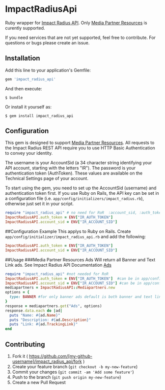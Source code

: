 # ImpactRadiusApi

Ruby wrapper for [Impact Radius API](http://dev.impactradius.com/display/api/Home).  Only [Media Partner Resources](http://dev.impactradius.com/display/api/Media+Partner+Resources) is curently supported.

If you need services that are not yet supported, feel free to contribute. For questions or bugs please create an issue.

## Installation

Add this line to your application's Gemfile:

```ruby
gem 'impact_radius_api'
```

And then execute:

    $ bundle

Or install it yourself as:

    $ gem install impact_radius_api

## Configuration
This gem is designed to support [Media Partner Resources](http://dev.impactradius.com/display/api/Media+Partner+Resources).
All requests to the Impact Radius REST API require you to use HTTP Basic Authentication to convey your identity.

The username is your AccountSid (a 34 character string identifying your API account, starting with the letters "IR"). The password is your authentication token (AuthToken). These values are available on the Technical Settings page of your account. 

To start using the gem, you need to set up the AccountSid (username) and authentication token first. If you use Ruby on Rails, the API key can be set in a configuration file (i.e. `app/config/initializers/impact_radius.rb`), otherwise just set it in your script.

```ruby
require "impact_radius_api" # no need for RoR  :account_sid, :auth_token,
ImpactRadiusAPI.auth_token = ENV["IR_AUTH_TOKEN"]
ImpactRadiusAPI.account_sid = ENV["IR_ACCOUNT_SID"]
```
##Configuration Example
This applys to Ruby on Rails. Create ```app/config/initializer/impact_radius_api.rb``` and add the following:
```ruby
ImpactRadiusAPI.auth_token = ENV["IR_AUTH_TOKEN"]
ImpactRadiusAPI.account_sid = ENV["IR_ACCOUNT_SID"]
```
##Usage
###Media Partner Resources Ads
Will return all Banner and Text Link ads. See Impact Radius API Documentation [Ads](http://dev.impactradius.com/display/api/Campaign+Ads)
```ruby
require "impact_radius_api" #not needed for RoR
ImpactRadiusAPI.auth_token = ENV["IR_AUTH_TOKEN"]  #can be in app/config/initializer/impact_radius_api.rb of RoR
ImpactRadiusAPI.account_sid = ENV["IR_ACCOUNT_SID"] #can be in app/config/initializer/impact_radius_api.rb of RoR
mediapartners = ImpactRadiusAPI::Mediapartners.new
options = {
  type: BANNER #for only banner ads default is both banner and text link.
}
response = mediapartners.get("Ads", options)
response.data.each do |ad|
  puts "Name: #{ad.Name}"
  puts "Description: #{ad.Description}"
  puts "Link: #{ad.TrackingLink}"
end
```
## Contributing

1. Fork it ( https://github.com/[my-github-username]/impact_radius_api/fork )
2. Create your feature branch (`git checkout -b my-new-feature`)
3. Commit your changes (`git commit -am 'Add some feature'`)
4. Push to the branch (`git push origin my-new-feature`)
5. Create a new Pull Request
